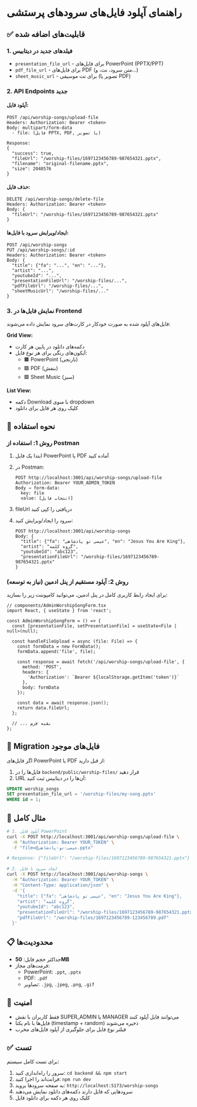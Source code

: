 # راهنمای آپلود فایل‌های سرودهای پرستشی

## ✅ قابلیت‌های اضافه شده

### 1. فیلدهای جدید در دیتابیس
- `presentation_file_url` - برای فایل‌های PowerPoint (PPTX/PPT)
- `pdf_file_url` - برای فایل‌های PDF (متن سرود، نت، و...)
- `sheet_music_url` - برای نت موسیقی (تصویر یا PDF)

### 2. API Endpoints جدید

#### آپلود فایل:
```
POST /api/worship-songs/upload-file
Headers: Authorization: Bearer <token>
Body: multipart/form-data
  - file: (فایل PPTX, PDF, یا تصویر)

Response:
{
  "success": true,
  "fileUrl": "/worship-files/1697123456789-987654321.pptx",
  "filename": "original-filename.pptx",
  "size": 2048576
}
```

#### حذف فایل:
```
DELETE /api/worship-songs/delete-file
Headers: Authorization: Bearer <token>
Body: {
  "fileUrl": "/worship-files/1697123456789-987654321.pptx"
}
```

#### ایجاد/ویرایش سرود با فایل‌ها:
```
POST /api/worship-songs
PUT /api/worship-songs/:id
Headers: Authorization: Bearer <token>
Body: {
  "title": {"fa": "...", "en": "..."},
  "artist": "...",
  "youtubeId": "...",
  "presentationFileUrl": "/worship-files/...",
  "pdfFileUrl": "/worship-files/...",
  "sheetMusicUrl": "/worship-files/..."
}
```

### 3. نمایش فایل‌ها در Frontend

فایل‌های آپلود شده به صورت خودکار در کارت‌های سرود نمایش داده می‌شوند:

**Grid View:**
- دکمه‌های دانلود در پایین هر کارت
- آیکون‌های رنگی برای هر نوع فایل:
  - 🟧 PowerPoint (نارنجی)
  - 🟪 PDF (بنفش)
  - 🟩 Sheet Music (سبز)

**List View:**
- دکمه Download با منوی dropdown
- کلیک روی هر فایل برای دانلود

## 📝 نحوه استفاده

### روش 1: استفاده از Postman

1. ابتدا یک فایل PowerPoint یا PDF آماده کنید
2. در Postman:
   ```
   POST http://localhost:3001/api/worship-songs/upload-file
   Authorization: Bearer YOUR_ADMIN_TOKEN
   Body → form-data:
     key: file
     value: [انتخاب فایل]
   ```

3. fileUrl دریافتی را کپی کنید

4. سرود را ایجاد/ویرایش کنید:
   ```
   POST http://localhost:3001/api/worship-songs
   Body: {
     "title": {"fa": "عیسی تو پادشاهی", "en": "Jesus You Are King"},
     "artist": "گروه کلمه",
     "youtubeId": "abc123",
     "presentationFileUrl": "/worship-files/1697123456789-987654321.pptx"
   }
   ```

### روش 2: آپلود مستقیم از پنل ادمین (نیاز به توسعه)

برای ایجاد رابط کاربری کامل در پنل ادمین، می‌توانید کامپوننت زیر را بسازید:

```tsx
// components/AdminWorshipSongForm.tsx
import React, { useState } from 'react';

const AdminWorshipSongForm = () => {
  const [presentationFile, setPresentationFile] = useState<File | null>(null);
  
  const handleFileUpload = async (file: File) => {
    const formData = new FormData();
    formData.append('file', file);
    
    const response = await fetch('/api/worship-songs/upload-file', {
      method: 'POST',
      headers: {
        'Authorization': `Bearer ${localStorage.getItem('token')}`
      },
      body: formData
    });
    
    const data = await response.json();
    return data.fileUrl;
  };
  
  // ... بقیه فرم
};
```

## 🔄 Migration فایل‌های موجود

اگر فایل‌های PowerPoint یا PDF از قبل دارید:

1. فایل‌ها را در `backend/public/worship-files/` قرار دهید
2. URL آن‌ها را در دیتابیس ثبت کنید:

```sql
UPDATE worship_songs 
SET presentation_file_url = '/worship-files/my-song.pptx'
WHERE id = 1;
```

## 🎯 مثال کامل

```bash
# 1. آپلود فایل PowerPoint
curl -X POST http://localhost:3001/api/worship-songs/upload-file \
  -H "Authorization: Bearer YOUR_TOKEN" \
  -F "file=@عیسی-تو-پادشاهی.pptx"

# Response: {"fileUrl": "/worship-files/1697123456789-987654321.pptx"}

# 2. ایجاد سرود با فایل
curl -X POST http://localhost:3001/api/worship-songs \
  -H "Authorization: Bearer YOUR_TOKEN" \
  -H "Content-Type: application/json" \
  -d '{
    "title": {"fa": "عیسی تو پادشاهی", "en": "Jesus You Are King"},
    "artist": "گروه کلمه",
    "youtubeId": "abc123",
    "presentationFileUrl": "/worship-files/1697123456789-987654321.pptx",
    "pdfFileUrl": "/worship-files/1697123456789-123456789.pdf"
  }'
```

## 📋 محدودیت‌ها

- حداکثر حجم فایل: **50MB**
- فرمت‌های مجاز:
  - PowerPoint: `.ppt`, `.pptx`
  - PDF: `.pdf`
  - تصاویر: `.jpg`, `.jpeg`, `.png`, `.gif`

## 🔐 امنیت

- فقط کاربران با نقش SUPER_ADMIN یا MANAGER می‌توانند فایل آپلود کنند
- فایل‌ها با نام یکتا (timestamp + random) ذخیره می‌شوند
- فیلتر نوع فایل برای جلوگیری از آپلود فایل‌های مخرب

## ✅ تست

برای تست کامل سیستم:

1. سرور را راه‌اندازی کنید: `cd backend && npm start`
2. فرانت‌اند را اجرا کنید: `npm run dev`
3. به صفحه سرودها بروید: `http://localhost:5173/worship-songs`
4. سرودهایی که فایل دارند دکمه‌های دانلود نمایش می‌دهند
5. کلیک روی هر دکمه برای دانلود فایل

